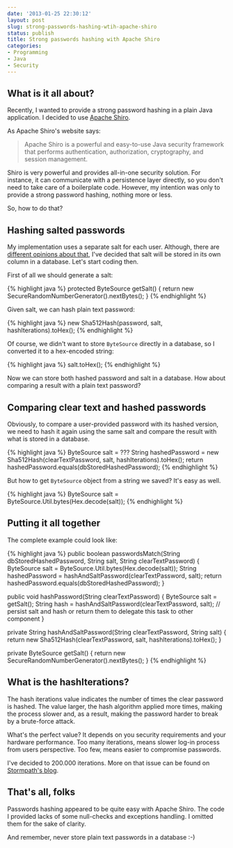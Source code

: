 ```yaml
---
date: '2013-01-25 22:30:12'
layout: post
slug: strong-passwords-hashing-wtih-apache-shiro
status: publish
title: Strong passwords hashing with Apache Shiro
categories:
- Programming
- Java
- Security
---
```


## What is it all about?
Recently, I wanted to provide a strong password hashing in a plain Java application. I decided to use [Apache Shiro](http://shiro.apache.org).

As Apache Shiro's website says:

> Apache Shiro is a powerful and easy-to-use Java security framework that performs authentication, authorization, cryptography, and session management.

Shiro is very powerful and provides all-in-one security solution. For instance, it can communicate with a persistence layer directly, so you don't need to take care of a boilerplate code. However, my intention was only to provide a strong password hashing, nothing more or less.

So, how to do that?

## Hashing salted passwords
My implementation uses a separate salt for each user. Although, there are [different opinions about that](http://stackoverflow.com/questions/2188507/help-with-salt-and-passwords), I've decided that salt will be stored in its own column in a database. Let's start coding then.

First of all we should generate a salt:

{% highlight java %}
protected ByteSource getSalt() {
	return new SecureRandomNumberGenerator().nextBytes();
}
{% endhighlight %}

Given salt, we can hash plain text password:

{% highlight java %}
	new Sha512Hash(password, salt, hashIterations).toHex();
{% endhighlight %}

Of course, we didn't want to store `ByteSource` directly in a database, so I converted it to a hex-encoded string:

{% highlight java %}
	salt.toHex();
{% endhighlight %}

Now we can store both hashed password and salt in a database. How about comparing a result with a plain text password?

## Comparing clear text and hashed passwords
Obviously, to compare a user-provided password with its hashed version, we need to hash it again using the same salt and compare the result with what is stored in a database.

{% highlight java %}
ByteSource salt = ???
String hashedPassword = new Sha512Hash(clearTextPassword, salt, hashIterations).toHex();
return hashedPassword.equals(dbStoredHashedPassword);
{% endhighlight %}

But how to get `ByteSource` object from a string we saved? It's easy as well.

{% highlight java %}
	ByteSource salt = ByteSource.Util.bytes(Hex.decode(salt));
{% endhighlight %}

## Putting it all together
The complete example could look like:

{% highlight java %}
public boolean passwordsMatch(String dbStoredHashedPassword, String salt, String clearTextPassword) {
	ByteSource salt = ByteSource.Util.bytes(Hex.decode(salt));
	String hashedPassword = hashAndSaltPassword(clearTextPassword, salt);
	return hashedPassword.equals(dbStoredHashedPassword);
}

public void hashPassword(String clearTextPassword) {
	ByteSource salt = getSalt();
	String hash = hashAndSaltPassword(clearTextPassword, salt);
	// persist salt and hash or return them to delegate this task to other component
}

private String hashAndSaltPassword(String clearTextPassword, String salt) {
	return new Sha512Hash(clearTextPassword, salt, hashIterations).toHex();
}

private ByteSource getSalt() {
	return new SecureRandomNumberGenerator().nextBytes();
}
{% endhighlight %}

## What is the hashIterations?
The hash iterations value indicates the number of times the clear password is hashed. The value larger, the hash algorithm applied more times, making the process slower and, as a result, making the password harder to break by a brute-force attack.

What's the perfect value? It depends on you security requirements and your hardware performance. Too many iterations, means slower log-in process from users perspective. Too few, means easier to compromise passwords.

I've decided to 200.000 iterations. More on that issue can be found on [Stormpath's blog](http://www.stormpath.com/blog/strong-password-hashing-apache-shiro).

## That's all, folks
Passwords hashing appeared to be quite easy with Apache Shiro. The code I provided lacks of some null-checks and exceptions handling. I omitted them for the sake of clarity.

And remember, never store plain text passwords in a database :-)